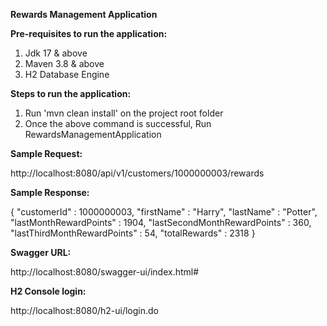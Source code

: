 **Rewards Management Application**

**Pre-requisites to run the application:**

1. Jdk 17 & above
2. Maven 3.8 & above
3. H2 Database Engine

**Steps to run the application:**

1. Run 'mvn clean install' on the project root folder
2. Once the above command is successful, Run RewardsManagementApplication

**Sample Request:**

http://localhost:8080/api/v1/customers/1000000003/rewards

**Sample Response:**

{
  "customerId" : 1000000003,
  "firstName" : "Harry",
  "lastName" : "Potter",
  "lastMonthRewardPoints" : 1904,
  "lastSecondMonthRewardPoints" : 360,
  "lastThirdMonthRewardPoints" : 54,
  "totalRewards" : 2318
}

**Swagger URL:**

http://localhost:8080/swagger-ui/index.html#

**H2 Console login:**

http://localhost:8080/h2-ui/login.do

